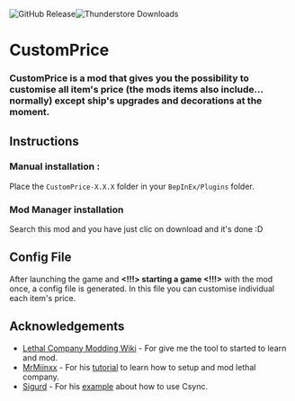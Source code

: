 ![GitHub Release](https://img.shields.io/github/v/release/luffyvanquish/CustomPrice)![Thunderstore Downloads](https://img.shields.io/thunderstore/dt/luffyvanquish/CustomPrice?logo=thunderstore&color=%2323FFB0)

# CustomPrice
### CustomPrice is a mod that gives you the possibility to customise all item's price (the mods items also include... normally) except ship's upgrades and decorations at the moment.

## Instructions
### Manual installation  :
Place the ```CustomPrice-X.X.X``` folder in your ```BepInEx/Plugins``` folder.

### Mod Manager installation
Search this mod and you have just clic on download and it's done :D

## Config File
After launching the game and **<!!!> starting a game <!!!>**  with the mod once, a config file is generated. In this file you can customise individual each item's price.

## Acknowledgements
- [Lethal Company Modding Wiki](https://lethal.wiki) - For give me the tool to started to learn and mod.
- [MrMiinxx](https://www.youtube.com/@iMinx) - For his [tutorial](https://www.youtube.com/watch?v=4Q7Zp5K2ywI) to learn how to setup and mod lethal company.
- [Sigurd](https://github.com/lc-sigurd) - For his [example](https://github.com/lc-sigurd/CSync/tree/main/ExamplePlugin) about how to use Csync.
